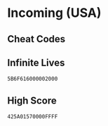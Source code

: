 # Incoming (USA)

## Cheat Codes

## Infinite Lives

```
5B6F616000002000

```

## High Score

```
425A01570000FFFF

```

